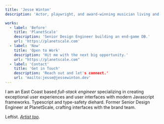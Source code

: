 ```yaml
---
title: 'Jesse Winton'
description: 'Actor, playwright, and award-winning musician living and working outside Boston, MA.'

works:
  - label: 'Before'
    title: 'PlanetScale'
    description: 'Senior Design Engineer building an end-game DB.'
    url: 'https://planetscale.com'
  - label: 'Now'
    title: 'Open to Work'
    description: 'Hit me with the next big opportunity.'
    url: "https://planetscale.com"
  - label: 'Contact'
    title: 'Get in Touch'
    description: 'Reach out and let's connect.'
    url: 'mailto:jesse@jessewinton.dev'
---
```


I am an East Coast based _full-stack engineer_ specializing in creating exceptional user experiences and user interfaces with modern Javascript frameworks. Typescript and type-safety diehard. Former Senior Design Engineer at PlanetScale, crafting interfaces with the brand team.

Leftist. [_Artist too_](https://jessewinton.com).
